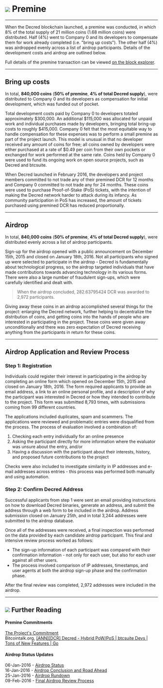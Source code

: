 # <img class="dcr-icon" src="/img/dcr-icons/PoWMine.svg" /> Premine

---

When the Decred blockchain launched, a premine was conducted, in which 8% of the total supply of 21 million coins (1.68 million coins) were distributed. Half (4%) went to Company 0 and its developers to compensate them for work already completed (i.e. "bring up costs"). The other half (4%) was airdropped evenly across a list of airdrop participants. Details of the development costs and airdrop are outlined below.

Full details of the premine transaction can be viewed [on the block explorer](https://explorer.dcrdata.org/tx/5e29cdb355b3fc7e76c98a9983cd44324b3efdd7815c866e33f6c72292cb8be6).

---

## Bring up costs

In total, **840,000 coins** (**50% of premine**, **4% of total Decred supply**), were distributed to Company 0 and its developers as compensation for initial development, which was funded out of pocket. 

Total development costs paid by Company 0 to developers totaled approximately $300,000. An additional $115,000 was allocated for unpaid work and individual purchases made by developers, bringing total bring-up costs to roughly $415,000. Company 0 felt that the most equitable way to handle compensation for these expenses was to perform a small premine as part of the project launch. This model is unusual in that no developer received any amount of coins for free; all coins owned by developers were either purchased at a rate of $0.49 per coin from their own pockets or exchanged for work performed at the same rate. Coins held by Company 0 were used to fund its ongoing work on open source projects, such as Decred and btcsuite.

When Decred launched in February 2016, the developers and project members committed to not trade any of their premined DCR for 12 months and Company 0 committed to not trade any for 24 months. These coins were used to purchase Proof-of-Stake (PoS) tickets, with the intention of making the Decred network harder to attack during its infancy. As community participation in PoS has increased, the amount of tickets purchased using premined DCR has reduced proportionally.

---

## Airdrop

In total, **840,000 coins** (**50% of premine**, **4% of total Decred supply**), were distributed evenly across a list of airdrop participants. 

Sign-up for the airdrop opened with a public announcement on December 15th, 2015 and closed on January 18th, 2016. Not all participants who signed up were selected to participate in the airdrop - Decred is fundamentally about technological progress, so the airdrop targeted individuals that have made contributions towards advancing technology in its various forms. There were also a large number of fraudulent sign-ups, which were carefully identified and dealt with.

> When the airdrop concluded, 282.63795424 DCR was awarded to 2,972 participants.

Giving away these coins in an airdrop accomplished several things for the project: enlarging the Decred network, further helping to decentralize the distribution of coins, and getting coins into the hands of people who are interested in participating in the project. These coins were given away unconditionally and there was zero expectation of Decred receiving anything from the participants in return for these coins.

---

## Airdrop Application and Review Process

### Step 1: Registration

Individuals could register their interest in participating in the airdrop by completing an online form which opened on December 15th, 2015 and closed on January 18th, 2016.
The form required applicants to provide an email address, a link to an online personal profile, and a description of why the participant was interested in Decred or how they intended to contribute to the project.
This form was submitted 8,793 times, with submissions coming from 99 different countries.

The applications included duplicates, spam and scammers.
The applications were reviewed and problematic entries were disqualified from the process.
The process of evaluation involved a combination of:

1. Checking each entry individually for an online presence
1. Asking the participant directly for more information where the evaluator was unsure about the entry, and/or
1. Having a discussion with the participant about their interests, history, and proposed future contributions to the project

Checks were also included to investigate similarity in IP addresses and e-mail addresses across entries - this process was performed both manually and using automation.

### Step 2: Confirm Decred Address

Successful applicants from step 1 were sent an email providing instructions on how to download Decred binaries, generate an address, and submit the address through a web form to be included in the airdrop. Address submission closed on January 25th, and in total 3,244 addresses were submitted to the airdrop database.

Once all of the addresses were received, a final inspection was performed on the data provided by each candidate airdrop participant.
This final and intensive review process worked as follows:

* The sign-up information of each participant was compared with their confirmation information - not only for each user, but also for each user against all other users.
* The process involved comparison of IP addresses, timestamps, and user agents at both the airdrop sign-up phase and the confirmation phase.

After the final review was completed, 2,972 addresses were included in the airdrop.

---

## <img class="dcr-icon" src="/img/dcr-icons/Sources.svg" /> Further Reading

#### Premine Commitments

[The Project's Commitment](https://forum.decred.org/threads/the-projects-commitment.730/)  
Bitcointalk.org, [[ANN][DCR] Decred - Hybrid PoW/PoS | btcsuite Devs | Tons of New Features | Go](https://bitcointalk.org/index.php?topic=1290358.msg13412287#msg13412287)

#### Airdrop Status Updates

06-Jan-2016 - [Airdrop Status](https://forum.decred.org/threads/airdrop-status.121/)  
16-Jan-2016 - [Airdrop Conclusion and Road Ahead](https://forum.decred.org/threads/airdrop-conclusion-and-road-ahead.217/)  
25-Jan-2016 - [Airdrop Rundown](https://forum.decred.org/threads/airdrop-rundown.313/)  
09-Feb-2016 - [Final Airdrop Review Process](https://forum.decred.org/threads/final-airdrop-review-process.534/)